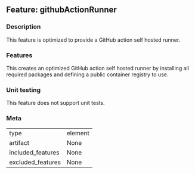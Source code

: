 ## Feature: githubActionRunner
### Description
<website-feature>
This feature is optimized to provide a GitHub action self hosted runner.
</website-feature>

### Features
This creates an optimized GitHub action self hosted runner by installing all required packages and defining a public container registry to use.

### Unit testing
This feature does not support unit tests.

### Meta
|||
|---|---|
|type|element|
|artifact|None|
|included_features|None|
|excluded_features|None|
